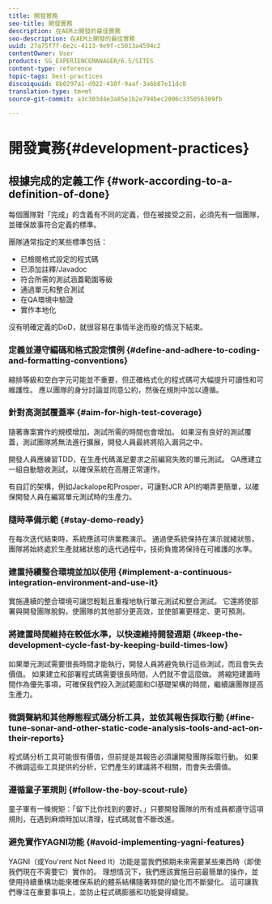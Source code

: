 ```yaml
---
title: 開發實務
seo-title: 開發實務
description: 在AEM上開發的最佳實務
seo-description: 在AEM上開發的最佳實務
uuid: 27a75f7f-6e2c-4113-9e9f-c5013a4594c2
contentOwner: User
products: SG_EXPERIENCEMANAGER/6.5/SITES
content-type: reference
topic-tags: best-practices
discoiquuid: 8b0297a1-d922-410f-9aaf-3a6b87e11dc0
translation-type: tm+mt
source-git-commit: a3c303d4e3a85e1b2e794bec2006c335056309fb

---
```



# 開發實務{#development-practices}

## 根據完成的定義工作 {#work-according-to-a-definition-of-done}

每個團隊對「完成」的含義有不同的定義，但在被接受之前，必須先有一個團隊，並確保故事符合定義的標準。

團隊通常指定的某些標準包括：

* 已檢閱格式設定的程式碼
* 已添加註釋/Javadoc
* 符合所需的測試涵蓋範圍等級
* 通過單元和整合測試
* 在QA環境中驗證
* 實作本地化

沒有明確定義的DoD，就很容易在事情半途而廢的情況下結束。

### 定義並遵守編碼和格式設定慣例 {#define-and-adhere-to-coding-and-formatting-conventions}

縮排等級和空白字元可能並不重要，但正確格式化的程式碼可大幅提升可讀性和可維護性。 應以團隊的身分討論並同意公約，然後在規則中加以遵循。

### 針對高測試覆蓋率 {#aim-for-high-test-coverage}

隨著專案實作的規模增加，測試所需的時間也會增加。 如果沒有良好的測試覆蓋，測試團隊將無法進行擴展，開發人員最終將陷入漏洞之中。

開發人員應練習TDD，在生產代碼滿足要求之前編寫失敗的單元測試。 QA應建立一組自動驗收測試，以確保系統在高層正常運作。

有自訂的架構，例如Jackalope和Prosper，可讓對JCR API的嘲弄更簡單，以確保開發人員在編寫單元測試時的生產力。

### 隨時準備示範 {#stay-demo-ready}

在每次迭代結束時，系統應該可供業務演示。 通過使系統保持在演示就緒狀態，團隊將始終處於生產就緒狀態的迭代過程中，技術負擔將保持在可維護的水準。

### 建置持續整合環境並加以使用 {#implement-a-continuous-integration-environment-and-use-it}

實施連續的整合環境可讓您輕鬆且重複地執行單元測試和整合測試。 它還將使部署與開發團隊脫鈎，使團隊的其他部分更高效，並使部署更穩定、更可預測。

### 將建置時間維持在較低水準，以快速維持開發週期 {#keep-the-development-cycle-fast-by-keeping-build-times-low}

如果單元測試需要很長時間才能執行，開發人員將避免執行這些測試，而且會失去價值。 如果建立和部署程式碼需要很長時間，人們就不會這麼做。 將縮短建置時間作為優先事項，可確保我們投入測試範圍和CI基礎架構的時間，繼續讓團隊提高生產力。

### 微調聲納和其他靜態程式碼分析工具，並依其報告採取行動 {#fine-tune-sonar-and-other-static-code-analysis-tools-and-act-on-their-reports}

程式碼分析工具可能很有價值，但前提是其報告必須讓開發團隊採取行動。 如果不微調這些工具提供的分析，它們產生的建議將不相關，而會失去價值。

### 遵循童子軍規則 {#follow-the-boy-scout-rule}

童子軍有一條規矩：「留下比你找到的要好。」只要開發團隊的所有成員都遵守這項規則，在遇到麻煩時加以清理，程式碼就會不斷改進。

### 避免實作YAGNI功能 {#avoid-implementing-yagni-features}

YAGNI（或You&#39;rent Not Need It）功能是當我們預期未來需要某些東西時（即使我們現在不需要它）實作的。 理想情況下，我們應該實施目前最簡單的操作，並使用持續重構功能來確保系統的體系結構隨著時間的變化而不斷變化。 這可讓我們專注在重要事項上，並防止程式碼膨脹和功能變得蠕變。

